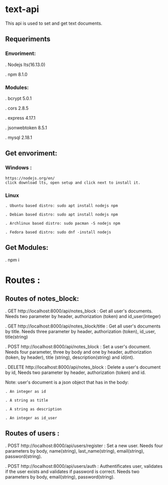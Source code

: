 # text-api
This api is used to set and get text documents.

## Requeriments

### Envoriment: 
  . Nodejs lts(16.13.0)
  
  . npm 8.1.0

### Modules: 
  . bcrypt 5.0.1
  
  . cors 2.8.5
  
  . express 4.17.1
  
  . jsonwebtoken 8.5.1
  
  . mysql 2.18.1

## Get envoriment: 
 
### Windows :
    https://nodejs.org/en/
    click download lts, open setup and click next to install it.
 
### Linux
    . Ubuntu based distro: sudo apt install nodejs npm 
    
    . Debian based distro: sudo apt install nodejs npm
    
    . Archlinux based distro: sudo pacman -S nodejs npm
    
    . Fedora based distro: sudo dnf -install nodejs
   
## Get Modules:
  . npm i

# Routes : 
## Routes of notes_block: 
 . GET http://localhost:8000/api/notes_block : Get all user's documents. Needs two parameter by header, authorization (token) and id_user(integer)
 
 . GET http://localhost:8000/api/notes_block/title : Get all user's documents by title. Needs three parameter by header, authorization (token), id_user, title(string)
 
 . POST http://localhost:8000/api/notes_block : Set a user's document. Needs four parameter, three by body and one by header, authorization (token, by header), title (string), description(string) and id(int).
 
 . DELETE http://localhost:8000/api/notes_block : Delete a user's document by id, Needs two parameter by header, authorization (token) and id. 

  Note: user's document is a json object that has in the body: 
    
    . An integer as id
    
    . A string as title
    
    . A string as description
    
    . An integer as id_user
    
 ## Routes of users : 
  
. POST http://localhost:8000/api/users/register : Set a new user. Needs four parameters by body, name(string), last_name(string), email(string), password(string). 

. POST http://localhost:8000/api/users/auth : Authentificates user, validates if the user exists and validates if password is correct. Needs two parameters by body, email(string), password(string).

   
  
